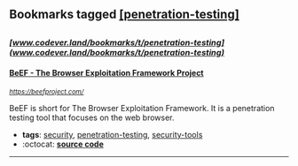 ## Bookmarks tagged [[penetration-testing]](https://www.codever.land/search?q=[penetration-testing])

_<sup><sup>[www.codever.land/bookmarks/t/penetration-testing](www.codever.land/bookmarks/t/penetration-testing)</sup></sup>_
---
#### [BeEF - The Browser Exploitation Framework Project](https://beefproject.com/)
_<sup>https://beefproject.com/</sup>_

BeEF is short for The Browser Exploitation Framework. It is a penetration testing tool that focuses on the web browser.
* **tags**: [security](../tagged/security.md), [penetration-testing](../tagged/penetration-testing.md), [security-tools](../tagged/security-tools.md)
* :octocat: **[source code](https://github.com/beefproject/beef)**
---
